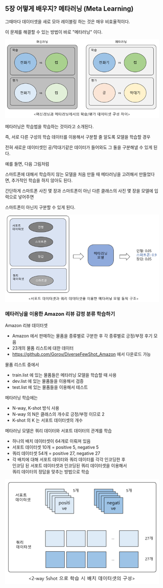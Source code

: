 ## 5장 어떻게 배우지? 메타러닝 (Meta Learning)

그때마다 데이터셋을 새로 모아 레이블링 하는 것은 매우 비효율적이다.

이 문제를 해결할 수 있는 방법이 바로 "메타러닝" 이다.

<img src="images/머신러닝_vs_메타러닝_데이터셋.png">

메타러닝은 학습법을 학습하는 것이라고 소개된다.

즉, 서로 다른 구성의 학습 데이터를 이용해서 구분할 줄 알도록 모델을 학습할 경우

전혀 새로운 데이터셋인 공/막대기같은 데이터가 들어와도 그 둘을 구분해낼 수 있게 된다.

예를 들면, 다음 그림처럼

스마트폰에 대해서 학습하지 않는 모델을 처음 만들 때 메타러닝을 고려해서 만들었다면, 추가적인 학습을 하지 않아도 된다.

간단하게 스마트폰 사진 몇 장과 스마트폰이 아닌 다른 클래스의 사진 몇 장을 모델에 입력으로 넣어주면

스마트폰이 아닌지 구분할 수 있게 된다.

<img src="images/서포트셋_쿼리데이터셋_이용한_메타러닝_모델_동작_구조.png">

### 메타러닝을 이용한 Amazon 리뷰 감정 분류 학습하기

Amazon 리뷰 데이터셋
- Amazon 에서 판매하는 물품을 종류별로 구분한 후 각 종류별로 긍정/부정 후기 모음
- 23개의 물품 리스트에 대한 데이터
- https://github.com/Gorov/DiverseFewShot_Amazon 에서 다운로드 가능

물품 리스트 중에서
- train.list 에 있는 물품들은 메타러닝 모델을 학습할 때 사용
- dev.list 에 있는 물품들을 이용해서 검증
- test.list 에 있는 물품들을 이용해서 테스트

메타러닝 학습에는
- N-way, K-shot 방식 사용
- N-way 의 N은 클래스의 개수로 긍정/부정 이므로 2
- K-shot 의 K 는 서포트 데이터셋의 개수

메타러닝 모델은 쿼리 데이터와 서포트 데이터의 관계를 학습
- 하나의 배치 데이터셋이 64개로 이뤄져 있음
- 서포트 데이터셋 10개 = positive 5, negative 5
- 쿼리 데이터셋 54개 = positive 27, negative 27
- 각 배치에 대해 서포트 데이터와 쿼리 데이터를 각각 인코딩한 후  
인코딩 된 서포트 데이터셋과 인코딩된 쿼리 데이터셋을 이용해서  
쿼리 데이터의 정답을 맞추는 방법으로 학습

<img src="images/2way_5shot_으로_학습_시_배치_데이터셋의_구성.png">
